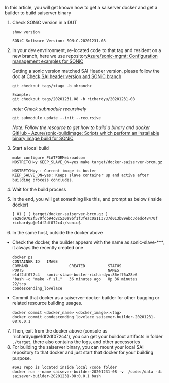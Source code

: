 In this article, you will get known how to get a saiserver docker and get a builder to build saiserver binary

1. Check SONiC version in a DUT
   ```
   show version
   
   SONiC Software Version: SONiC.20201231.08
   ```
   
2. In your dev envrironment, re-located code to that tag and resident on a new branch, 
   here we use repository[Azure/sonic-mgmt: Configuration management examples for SONiC](https://github.com/Azure/sonic-mgmt)
   
   Getting a sonic version matched SAI Header version, please follow the doc at [Check SAI header version and SONiC branch](./CheckSAIHeaderVersionAndSONiCBranch.md)

   ```	
   git checkout tags/<tag> -b <branch>
   
   Example:
   git checkout tags/20201231.08 -b richardyu/20201231-08
   ```
   *note: Check submodule recursively*

   ```
   git submodule update --init --recursive
   ```
   *Note: Follow the resource to get how to build a binary and docker*
   [GitHub - Azure/sonic-buildimage: Scripts which perform an installable binary image build for SONiC](https://github.com/Azure/sonic-buildimage)

3. Start a local build
   ```
   make configure PLATFORM=broadcom
   NOSTRETCH=y KEEP_SLAVE_ON=yes make target/docker-saiserver-brcm.gz
   
   NOSTRETCH=y : Current image is buster
   KEEP_SALVE_ON=yes: Keeps slave container up and active after building process concludes.
   ```


4. Wait for the build process 
5. In the end, you will get something like this, and prompt as below (inside docker)
   ```
   [ 01 ] [ target/docker-saiserver-brcm.gz ]
   7e28d9702f570fdb94c8c530a9bf1f3feac0a113737d013b89ebc3dedc48470f
   richardyu@e1df2df072c4:/sonic$
   ```
6. In the same host, outside the docker above
 - Check the docker, the builder appears with the name as sonic-slave-***, it always the recently created one
   ```
   docker ps
   CONTAINER ID   IMAGE                                                 COMMAND                  CREATED          STATUS          
   PORTS                                     NAMES
   e1df2df072c4   sonic-slave-buster-richardyu:86ef76a28e6              "bash -c 'make -f sl…"   36 minutes ago   Up 36 minutes   
   22/tcp                                         condescending_lovelace
   ```
 - Commit that docker as a saiserver-docker builder for other bugging or related resource building usages.
   ```
   docker commit <docker_name> <docker_image>:<tag>
   docker commit condescending_lovelace saisever-builder-20201231-08:0.0.1
   ```
7. Then, exit from the docker above (console as 'richardyu@e1df2df072c4'), you can get your buildout artifacts in folder `./target`, there also contains the logs, and other accessories
8. For building the saiserver binary, you can mount your local SAI repository to that docker and just start that docker for your building purpose.
   ```
   #SAI repo is located inside local /code folder
   docker run --name saisever-builder-20201231-08 -v  /code:/data -di saisever-builder-20201231-08:0.0.1 bash
   ```